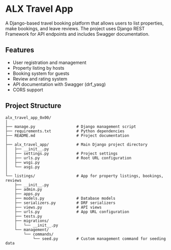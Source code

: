 # ALX Travel App

A Django-based travel booking platform that allows users to list properties, make bookings, and leave reviews. The project uses Django REST Framework for API endpoints and includes Swagger documentation.

## Features

- User registration and management
- Property listing by hosts
- Booking system for guests
- Review and rating system
- API documentation with Swagger (drf_yasg)
- CORS support

## Project Structure

```
alx_travel_app_0x00/
│
├── manage.py                  # Django management script
├── requirements.txt           # Python dependencies
├── README.md                  # Project documentation
│
├── alx_travel_app/            # Main Django project directory
│   ├── __init__.py
│   ├── settings.py            # Project settings
│   ├── urls.py                # Root URL configuration
│   ├── wsgi.py
│   └── asgi.py
│
└── listings/                  # App for property listings, bookings, reviews
    ├── __init__.py
    ├── admin.py
    ├── apps.py
    ├── models.py              # Database models
    ├── serializers.py         # DRF serializers
    ├── views.py               # API views
    ├── urls.py                # App URL configuration
    ├── tests.py
    ├── migrations/
    │   └── __init__.py
    └── management/
        └── commands/
            └── seed.py        # Custom management command for seeding data
```